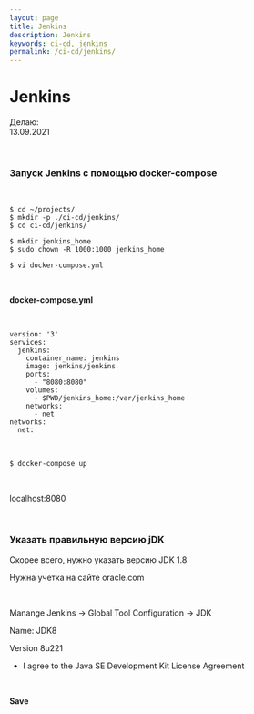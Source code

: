 ```yaml
---
layout: page
title: Jenkins
description: Jenkins
keywords: ci-cd, jenkins
permalink: /ci-cd/jenkins/
---
```


# Jenkins

Делаю:  
13.09.2021

<br/>

### Запуск Jenkins с помощью docker-compose

<br/>

    $ cd ~/projects/
    $ mkdir -p ./ci-cd/jenkins/
    $ cd ci-cd/jenkins/

    $ mkdir jenkins_home
    $ sudo chown -R 1000:1000 jenkins_home

    $ vi docker-compose.yml

<br/>

**docker-compose.yml**

<br/>

```
version: '3'
services:
  jenkins:
    container_name: jenkins
    image: jenkins/jenkins
    ports:
      - "8080:8080"
    volumes:
      - $PWD/jenkins_home:/var/jenkins_home
    networks:
      - net
networks:
  net:
```

<br/>

```
$ docker-compose up
```

<br/>

localhost:8080

<br/>

### Указать правильную версию jDK

Скорее всего, нужно указать версию JDK 1.8

Нужна учетка на сайте oracle.com

<br/>

Manange Jenkins -> Global Tool Configuration -> JDK

Name: JDK8

Version 8u221

-   I agree to the Java SE Development Kit License Agreement

<br/>

**Save**
